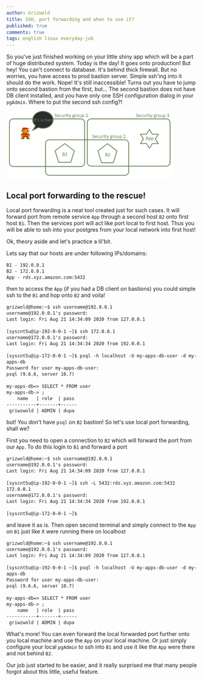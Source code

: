 ```yaml
---
author: Grizwold
title: SSH, port forwarding and when to use it?
published: true
comments: true
tags: english linux everyday-job
---
```


So you've just finished working on your little shiny app which will be a part of huge distributed system. 
Today is the day! It goes onto production! But hey! You can't connect to database. It's behind thick firewall.
But no worries, you have access to prod bastion server. Simple ssh'ing into it should do the work. Nope!
It's still inaccessible! Turns out you have to jump onto second bastion from the first, but... The second bastion does 
not have DB client installed, and you have only one SSH configuration dialog in your `pgAdmin`. Where to put the second ssh config?!

![](assets/2020-08-23-ssh-and-port-forwarding/bastions.png)

## Local port forwarding to the rescue!

Local port forwarding is a neat tool created just for such cases. It will forward port from remote service `App` through
a second host `B2` onto first host `B1`. Then the services port will act like port local to first host. Thus you will be 
able to ssh into your postgres from your local network into first host!

Ok, theory aside and let's practice a lil'bit.

Lets say that our hosts are under following IPs/domains:

```
B1 - 192.0.0.1
B2 - 172.0.0.1
App - rds.xyz.amazon.com:5432
```

then to access the `App` (if you had a DB client on bastions) you could simple ssh to the `B1` and hop onto `B2` and voila!

```
grizwold@home:~$ ssh username@192.0.0.1
username@192.0.0.1's password:
Last login: Fri Aug 21 14:34:09 2020 from 127.0.0.1

[syscnt5u@ip-192-0-0-1 ~]$ ssh 172.0.0.1
username@172.0.0.1's password:
Last login: Fri Aug 21 14:34:34 2020 from 192.0.0.1

[syscnt5u@ip-172-0-0-1 ~]$ psql -h localhost -U my-apps-db-user -d my-apps-db
Password for user my-apps-db-user:
psql (9.6.6, server 10.7)

my-apps-db=> SELECT * FROM user
my-apps-db-> ;
    name   | role  | pass
-----------+-------+------
 griwzwold | ADMIN | dupa 
```

but! You don't have `psql` on `B2` bastion! So let's use local port forwarding, shall we?

First you need to open a connection to `B2` which will forward the port from our `App`. To do this login to `B1` and forward a port

```
grizwold@home:~$ ssh username@192.0.0.1
username@192.0.0.1's password:
Last login: Fri Aug 21 14:34:09 2020 from 127.0.0.1

[syscnt5u@ip-192-0-0-1 ~]$ ssh -L 5432:rds.xyz.amazon.com:5432 172.0.0.1
username@172.0.0.1's password:
Last login: Fri Aug 21 14:34:34 2020 from 192.0.0.1

[syscnt5u@ip-172-0-0-1 ~]$ 
```

and leave it as is. Then open second terminal and simply connect to the `App` on `B1` just like it were running there on localhost

```
grizwold@home:~$ ssh username@192.0.0.1
username@192.0.0.1's password:
Last login: Fri Aug 21 14:34:09 2020 from 127.0.0.1

[syscnt5u@ip-192-0-0-1 ~]$ psql -h localhost -U my-apps-db-user -d my-apps-db
Password for user my-apps-db-user:
psql (9.6.6, server 10.7)

my-apps-db=> SELECT * FROM user
my-apps-db-> ;
    name   | role  | pass
-----------+-------+------
 griwzwold | ADMIN | dupa 
```

What's more! You can even forward the local forwarded port further onto you local machine and use the `App` on your local machine.
Or just simply configure your local `pgAdmin` to ssh into `B1` and use it like the `App` were there and not behind `B2`.

Our job just started to be easier, and it really surprised me that many people forgot about this little, useful feature.